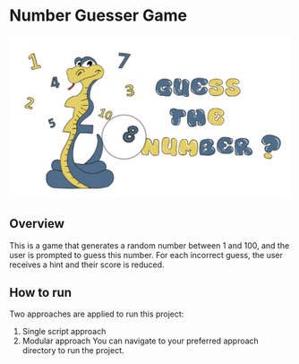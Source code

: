# Number Guesser Game 
![Game Image](./guess-the-number.png)

## Overview
This is a game that generates a random number between 1 and 100, and the user is prompted to guess this number. For each incorrect guess, the user receives a hint and their score is reduced.

## How to run
Two approaches are applied to run this project:
1. Single script approach
2. Modular approach
You can navigate to your preferred approach directory to run the project.  
